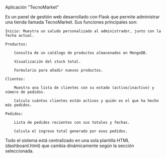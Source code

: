 Aplicación "TecnoMarket"

Es un panel de gestión web desarrollado con Flask que permite administrar una tienda llamada TecnoMarket. Sus funciones principales son:

    Inicio: Muestra un saludo personalizado al administrador, junto con la fecha actual.

    Productos:

        Consulta de un catálogo de productos almacenados en MongoDB.

        Visualización del stock total.

        Formulario para añadir nuevos productos.

    Clientes:

        Muestra una lista de clientes con su estado (activo/inactivo) y número de pedidos.

        Calcula cuántos clientes están activos y quién es el que ha hecho más pedidos.

    Pedidos:

        Lista de pedidos recientes con sus totales y fechas.

        Calcula el ingreso total generado por esos pedidos.

Todo el sistema está centralizado en una sola plantilla HTML (dashboard.html) que cambia dinámicamente según la sección seleccionada.
